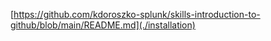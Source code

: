 [https://github.com/kdoroszko-splunk/skills-introduction-to-github/blob/main/README.md](./installation)
